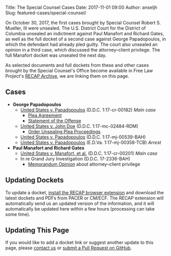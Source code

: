Title: The Special Counsel Cases
Date: 2017-11-01 09:00
Author: anseljh
Slug: featured-cases/special-counsel/


On October 30, 2017, the first cases brought by Special Counsel Robert S. Mueller, III were unsealed. The U.S. District Court for the District of Columbia unsealed an indictment against Paul Manafort and Richard Gates, as well as the full docket of a second case against George Papadopoulos, in which the defendant had already pled guilty. The court also unsealed an opinion in a third case, which discussed the attorney–client privilege. The full Manafort docket was unsealed the next day.

As selected documents and full dockets from these and other cases brought by the Special Counsel's Office become available in Free Law Project's [RECAP Archive][recap], we are linking them on this page.


## Cases

* **George Papadopoulos**
    * [United States v. Papadopoulos](https://www.courtlistener.com/docket/6182316/united-states-v-papadopoulos/) (D.D.C. 1:17-cr-00182) *Main case*
        * [Plea Agreement][papadopoulos-plea]
        * [Statement of the Offense][papadopoulos-statement]
    * [United States v. John Doe](https://www.courtlistener.com/docket/6182412/united-states-v-john-doe/) (D.D.C. 1:17-mc-02484-RDM)
        * [Order Unsealing Plea Proceedings][papadopoulos-unseal-order]
    * [United States v. Papadopoulos](https://www.courtlistener.com/docket/6182339/united-states-v-papadopoulos/) (D.D.C. 1:17-mj-00539-BAH)
    * [United States v. Papadopoulos](https://www.courtlistener.com/docket/6184401/united-states-v-papadopoulos/) (E.D.Va. 1:17-mj-00358-TCB) *Arrest*
* **Paul Manafort and Richard Gates**
    * [United States v. Manafort, et al.](https://www.courtlistener.com/docket/6183591/united-states-v-manafort/) (D.D.C. 1:17-cr-00201) *Main case*
    * In re Grand Jury Investigation (D.D.C. 17-2336-BAH)
        * [Memorandum Opinion][opinion-gj-priv] about attorney–client privilege


## Updating Dockets

To update a docket, [install the RECAP browser extension][ext] and download the latest dockets and PDFs from PACER or CM/ECF. The RECAP extension will automatically send us an updated version of the information, and it will automatically be updated here within a few hours (processing can take some time).


## Updating This Page

If you would like to add a docket link or suggest another update to this page, please [contact us][c] or [submit a Pull Request on GitHub][pr].


[recap]: https://www.courtlistener.com/recap/
[ext]: {filename}/pages/recap.md
[c]: {filename}/pages/contact.md
[pr]: https://github.com/freelawproject/free.law/blob/master/content/pages/special-counsel.md
[opinion-gj-priv]: {filename}/pdf/17-mc-2336_MEM_OP_REDACTED_FOR_UNSEALING_20171030.pdf
[papadopoulos-unseal-order]: {filename}/pdf/gov.uscourts.dcd.189936.1.0.pdf
[papadopoulos-plea]: {filename}/pdf/gov.uscourts.dcd.189898.18.0.pdf
[papadopoulos-statement]: {filename}/pdf/gov.uscourts.dcd.189898.19.0.pdf
